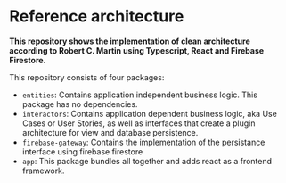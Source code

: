 # Reference architecture

**This repository shows the implementation of clean architecture according to Robert C. Martin using Typescript, React and Firebase Firestore.**

This repository consists of four packages:

- `entities`: Contains application independent business logic. This package has no dependencies.
- `interactors`: Contains application dependent business logic, aka Use Cases or User Stories, as well as interfaces that create a plugin architecture for view and database persistence.
- `firebase-gateway`: Contains the implementation of the persistance interface using firebase firestore
- `app`: This package bundles all together and adds react as a frontend framework.

